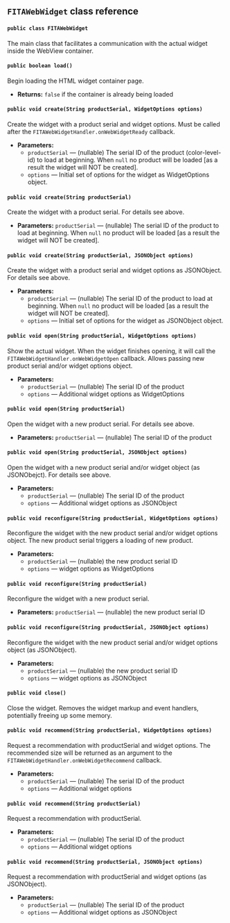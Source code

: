 ## `FITAWebWidget` class reference

#### `public class FITAWebWidget`

The main class that facilitates a communication with the actual widget inside the WebView container. 

#### `public boolean load()`

Begin loading the HTML widget container page.

 * **Returns:** `false` if the container is already being loaded

#### `public void create(String productSerial, WidgetOptions options)`

Create the widget with a product serial and widget options. Must be called after the `FITAWebWidgetHandler.onWebWidgetReady` callback.

 * **Parameters:**
   * `productSerial` — (nullable) The serial ID of the product (color-level-id) to load at beginning. When `null` no product will be loaded [as a result the widget will NOT be created].
   * `options` — Initial set of options for the widget as WidgetOptions object.

#### `public void create(String productSerial)`

Create the widget with a product serial. For details see above.

 * **Parameters:** `productSerial` — (nullable) The serial ID of the product to load at beginning. When `null` no product will be loaded [as a result the widget will NOT be created].

#### `public void create(String productSerial, JSONObject options)`

Create the widget with a product serial and widget options as JSONObject. For details see above.

 * **Parameters:**
   * `productSerial` — (nullable) The serial ID of the product to load at beginning. When `null` no product will be loaded [as a result the widget will NOT be created].
   * `options` — Initial set of options for the widget as JSONObject object.

#### `public void open(String productSerial, WidgetOptions options)`

Show the actual widget. When the widget finishes opening, it will call the `FITAWebWidgetHandler.onWebWidgetOpen` callback. Allows passing new product serial and/or widget options object.

 * **Parameters:**
   * `productSerial` — (nullable) The serial ID of the product
   * `options` — Additional widget options as WidgetOptions

#### `public void open(String productSerial)`

Open the widget with a new product serial. For details see above.

 * **Parameters:** `productSerial` — (nullable) The serial ID of the product

#### `public void open(String productSerial, JSONObject options)`

Open the widget with a new product serial and/or widget object (as JSONObejct). For details see above.

 * **Parameters:**
   * `productSerial` — (nullable) The serial ID of the product
   * `options` — Additional widget options as JSONObject

#### `public void reconfigure(String productSerial, WidgetOptions options)`

Reconfigure the widget with the new product serial and/or widget options object. The new product serial triggers a loading of new product.

 * **Parameters:**
   * `productSerial` — (nullable) the new product serial ID
   * `options` — widget options as WidgetOptions

#### `public void reconfigure(String productSerial)`

Reconfigure the widget with a new product serial.

 * **Parameters:** `productSerial` — (nullable) the new product serial ID

#### `public void reconfigure(String productSerial, JSONObject options)`

Reconfigure the widget with the new product serial and/or widget options object (as JSONObject).

 * **Parameters:**
   * `productSerial` — (nullable) the new product serial ID
   * `options` — widget options as JSONObject

#### `public void close()`

Close the widget. Removes the widget markup and event handlers, potentially freeing up some memory.

#### `public void recommend(String productSerial, WidgetOptions options)`

Request a recommendation with productSerial and widget options. The recommended size will be returned as an argument to the `FITAWebWidgetHandler.onWebWidgetRecommend` callback.

 * **Parameters:**
   * `productSerial` — (nullable) The serial ID of the product
   * `options` — Additional widget options

#### `public void recommend(String productSerial)`

Request a recommendation with productSerial.

 * **Parameters:**
   * `productSerial` — (nullable) The serial ID of the product
   * `options` — Additional widget options

#### `public void recommend(String productSerial, JSONObject options)`

Request a recommendation with productSerial and widget options (as JSONObject).

 * **Parameters:**
   * `productSerial` — (nullable) The serial ID of the product
   * `options` — Additional widget options as JSONObject
